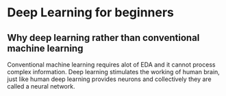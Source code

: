 # Deep Learning for beginners

## Why deep learning rather than conventional machine learning

Conventional machine learning requires alot of EDA and it cannot process complex information. Deep learning stimulates the working of human brain, just like human deep learning
provides neurons and collectively they are called a neural network.
